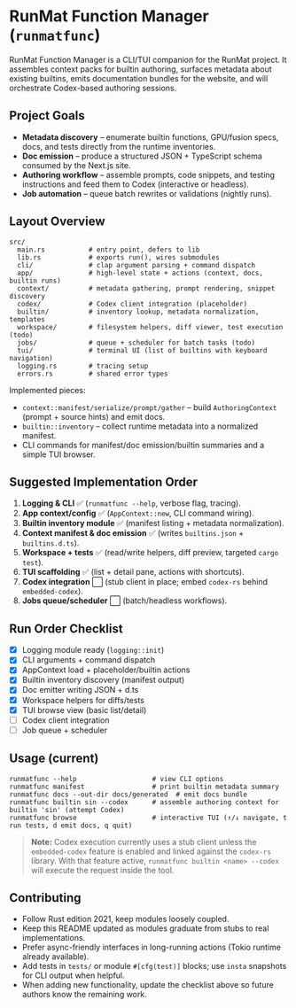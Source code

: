 # RunMat Function Manager (`runmatfunc`)

RunMat Function Manager is a CLI/TUI companion for the RunMat project. It assembles context packs
for builtin authoring, surfaces metadata about existing builtins, emits documentation bundles for
the website, and will orchestrate Codex-based authoring sessions.

## Project Goals

- **Metadata discovery** – enumerate builtin functions, GPU/fusion specs, docs, and tests directly
  from the runtime inventories.
- **Doc emission** – produce a structured JSON + TypeScript schema consumed by the Next.js site.
- **Authoring workflow** – assemble prompts, code snippets, and testing instructions and feed them
  to Codex (interactive or headless).
- **Job automation** – queue batch rewrites or validations (nightly runs).

## Layout Overview

```
src/
  main.rs           # entry point, defers to lib
  lib.rs            # exports run(), wires submodules
  cli/              # clap argument parsing + command dispatch
  app/              # high-level state + actions (context, docs, builtin runs)
  context/          # metadata gathering, prompt rendering, snippet discovery
  codex/            # Codex client integration (placeholder)
  builtin/          # inventory lookup, metadata normalization, templates
  workspace/        # filesystem helpers, diff viewer, test execution (todo)
  jobs/             # queue + scheduler for batch tasks (todo)
  tui/              # terminal UI (list of builtins with keyboard navigation)
  logging.rs        # tracing setup
  errors.rs         # shared error types
```

Implemented pieces:
- `context::manifest/serialize/prompt/gather` – build `AuthoringContext` (prompt + source hints) and emit docs.
- `builtin::inventory` – collect runtime metadata into a normalized manifest.
- CLI commands for manifest/doc emission/builtin summaries and a simple TUI browser.

## Suggested Implementation Order

1. **Logging & CLI** ✅ (`runmatfunc --help`, verbose flag, tracing).
2. **App context/config** ✅ (`AppContext::new`, CLI command wiring).
3. **Builtin inventory module** ✅ (manifest listing + metadata normalization).
4. **Context manifest & doc emission** ✅ (writes `builtins.json` + `builtins.d.ts`).
5. **Workspace + tests** ✅ (read/write helpers, diff preview, targeted `cargo test`).
6. **TUI scaffolding** ✅ (list + detail pane, actions with shortcuts).
7. **Codex integration** ⬜ (stub client in place; embed `codex-rs` behind `embedded-codex`).
8. **Jobs queue/scheduler** ⬜ (batch/headless workflows).

## Run Order Checklist

- [x] Logging module ready (`logging::init`)
- [x] CLI arguments + command dispatch
- [x] AppContext load + placeholder/builtin actions
- [x] Builtin inventory discovery (manifest output)
- [x] Doc emitter writing JSON + d.ts
- [x] Workspace helpers for diffs/tests
- [x] TUI browse view (basic list/detail)
- [ ] Codex client integration
- [ ] Job queue + scheduler

## Usage (current)

```
runmatfunc --help                   # view CLI options
runmatfunc manifest                 # print builtin metadata summary
runmatfunc docs --out-dir docs/generated  # emit docs bundle
runmatfunc builtin sin --codex      # assemble authoring context for builtin 'sin' (attempt Codex)
runmatfunc browse                   # interactive TUI (↑/↓ navigate, t run tests, d emit docs, q quit)
```

> **Note:** Codex execution currently uses a stub client unless the
> `embedded-codex` feature is enabled and linked against the `codex-rs`
> library. With that feature active, `runmatfunc builtin <name> --codex`
> will execute the request inside the tool.

## Contributing

- Follow Rust edition 2021, keep modules loosely coupled.
- Keep this README updated as modules graduate from stubs to real implementations.
- Prefer async-friendly interfaces in long-running actions (Tokio runtime already available).
- Add tests in `tests/` or module `#[cfg(test)]` blocks; use `insta` snapshots for CLI output when helpful.
- When adding new functionality, update the checklist above so future authors know the remaining work.
